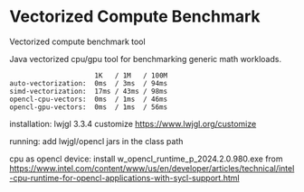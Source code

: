 # Vectorized Compute Benchmark
Vectorized compute benchmark tool

Java vectorized cpu/gpu tool for benchmarking generic math workloads.

```
                     1K   / 1M   / 100M
auto-vectorization:  0ms  / 3ms  / 94ms
simd-vectorization:  17ms / 43ms / 98ms
opencl-cpu-vectors:  0ms  / 1ms  / 46ms
opencl-gpu-vectors:  0ms  / 1ms  / 56ms
```

installation: lwjgl 3.3.4 customize https://www.lwjgl.org/customize

running: add lwjgl/opencl jars in the class path

cpu as opencl device: install w_opencl_runtime_p_2024.2.0.980.exe from https://www.intel.com/content/www/us/en/developer/articles/technical/intel-cpu-runtime-for-opencl-applications-with-sycl-support.html
